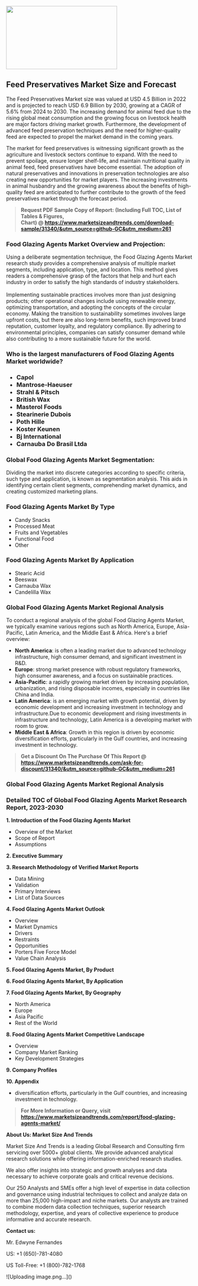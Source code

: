 <p><img class="alignnone size-medium wp-image-20088" src="https://ffe5etoiles.com/wp-content/uploads/2024/12/MST1-300x171.png" alt="" width="300" height="171" /></p><h2>Feed Preservatives Market Size and Forecast</h2><p>The Feed Preservatives Market size was valued at USD 4.5 Billion in 2022 and is projected to reach USD 6.9 Billion by 2030, growing at a CAGR of 5.6% from 2024 to 2030. The increasing demand for animal feed due to the rising global meat consumption and the growing focus on livestock health are major factors driving market growth. Furthermore, the development of advanced feed preservation techniques and the need for higher-quality feed are expected to propel the market demand in the coming years.</p><p>The market for feed preservatives is witnessing significant growth as the agriculture and livestock sectors continue to expand. With the need to prevent spoilage, ensure longer shelf-life, and maintain nutritional quality in animal feed, feed preservatives have become essential. The adoption of natural preservatives and innovations in preservation technologies are also creating new opportunities for market players. The increasing investments in animal husbandry and the growing awareness about the benefits of high-quality feed are anticipated to further contribute to the growth of the feed preservatives market through the forecast period.</p></p><blockquote id="" class=""><strong>Request PDF Sample Copy of Report: (Including Full TOC, List of Tables &amp; Figures, Chart)&nbsp;@&nbsp;<strong><a href="https://www.marketsizeandtrends.com/download-sample/31340/&utm_source=github-GC&utm_medium=261" target="_blank">https://www.marketsizeandtrends.com/download-sample/31340/&utm_source=github-GC&utm_medium=261</a></strong></strong></blockquote><h3 id="" class="">Food Glazing Agents Market&nbsp;Overview and Projection:</h3><p id="" class="">Using a deliberate segmentation technique, the Food Glazing Agents Market research study provides a comprehensive analysis of multiple market segments, including application, type, and location. This method gives readers a comprehensive grasp of the factors that help and hurt each industry in order to satisfy the high standards of industry stakeholders. <br /> <br />Implementing sustainable practices involves more than just designing products; other operational changes include using renewable energy, optimizing transportation, and adopting the concepts of the circular economy. Making the transition to sustainability sometimes involves large upfront costs, but there are also long-term benefits, such improved brand reputation, customer loyalty, and regulatory compliance. By adhering to environmental principles, companies can satisfy consumer demand while also contributing to a more sustainable future for the world.</p><h3 id="" class="">Who is the largest manufacturers of&nbsp;Food Glazing Agents Market worldwide?</h3><h3 class=""><p><ul><li>Capol </li><li> Mantrose-Haeuser </li><li> Strahl & Pitsch </li><li> British Wax </li><li> Masterol Foods </li><li> Stearinerie Dubois </li><li> Poth Hille </li><li> Koster Keunen </li><li> Bj International </li><li> Carnauba Do Brasil Ltda</li></ul></p></h3><h3 id="" class="">Global&nbsp;Food Glazing Agents Market Segmentation:</h3><p id="" class="">Dividing the market into discrete categories according to specific criteria, such type and application, is known as segmentation analysis. This aids in identifying certain client segments, comprehending market dynamics, and creating customized marketing plans.</p><h3 id="" class="">Food Glazing Agents Market&nbsp;By Type</h3><p><p><ul><li>Candy Snacks </li><li> Processed Meat </li><li> Fruits and Vegetables </li><li> Functional Food </li><li> Other</p></li></ul></p></p><h3 id="" class="">Food Glazing Agents Market&nbsp;By Application</h3><p class=""><p><ul><li>Stearic Acid </li><li> Beeswax </li><li> Carnauba Wax </li><li> Candelilla Wax</li></ul></p></p><h3 id="" class="">Global Food Glazing Agents Market Regional Analysis</h3><p id="" class="">To conduct a regional analysis of the global Food Glazing Agents Market, we typically examine various regions such as North America, Europe, Asia-Pacific, Latin America, and the Middle East &amp; Africa. Here's a brief overview:</p><ul><li><strong>North America</strong>: is often a leading market due to advanced technology infrastructure, high consumer demand, and significant investment in R&amp;D.</li><li><strong>Europe</strong>: strong market presence with robust regulatory frameworks, high consumer awareness, and a focus on sustainable practices.</li><li><strong>Asia-Pacific</strong>: a rapidly growing market driven by increasing population, urbanization, and rising disposable incomes, especially in countries like China and India.</li><li><strong>Latin America</strong>: is an emerging market with growth potential, driven by economic development and increasing investment in technology and infrastructure.Due to economic development and rising investments in infrastructure and technology, Latin America is a developing market with room to grow.</li><li><strong>Middle East &amp; Africa</strong>: Growth in this region is driven by economic diversification efforts, particularly in the Gulf countries, and increasing investment in technology.</li></ul><blockquote id="" class=""><strong>Get a Discount On The Purchase Of This Report @ <strong><a href="https://www.marketsizeandtrends.com/ask-for-discount/31340/&utm_source=github-GC&utm_medium=261" target="_blank">https://www.marketsizeandtrends.com/ask-for-discount/31340/&utm_source=github-GC&utm_medium=261</a></strong></strong></blockquote><h3 id="" class="">Global Food Glazing Agents Market Regional Analysis</h3><h3 id="" class="">Detailed TOC of Global Food Glazing Agents Market Research Report, 2023-2030</h3><p id="" class=""><strong>1. Introduction of the Food Glazing Agents Market</strong></p><ul><li>Overview of the Market</li><li>Scope of Report</li><li>Assumptions</li></ul><p id="" class=""><strong>2. Executive Summary</strong></p><p id="" class=""><strong>3. Research Methodology of Verified Market Reports</strong></p><ul><li>Data Mining</li><li>Validation</li><li>Primary Interviews</li><li>List of Data Sources</li></ul><p id="" class=""><strong>4. Food Glazing Agents Market Outlook</strong></p><ul><li>Overview</li><li>Market Dynamics</li><li>Drivers</li><li>Restraints</li><li>Opportunities</li><li>Porters Five Force Model</li><li>Value Chain Analysis</li></ul><p id="" class=""><strong>5. Food Glazing Agents Market, By Product</strong></p><p id="" class=""><strong>6. Food Glazing Agents Market, By Application</strong></p><p id="" class=""><strong>7. Food Glazing Agents Market, By Geography</strong></p><ul><li>North America</li><li>Europe</li><li>Asia Pacific</li><li>Rest of the World</li></ul><p id="" class=""><strong>8. Food Glazing Agents Market Competitive Landscape</strong></p><ul><li>Overview</li><li>Company Market Ranking</li><li>Key Development Strategies</li></ul><p id="" class=""><strong>9. Company Profiles</strong></p><p id="" class=""><strong>10. Appendix</strong></p><ul><li>diversification efforts, particularly in the Gulf countries, and increasing investment in technology.</li></ul><blockquote id="" class=""><strong>For More Information or Query, visit <strong><strong><a href="https://www.marketsizeandtrends.com/report/food-glazing-agents-market/" target="_blank">https://www.marketsizeandtrends.com/report/food-glazing-agents-market/</a></strong></strong></strong></blockquote><p id="" class=""><strong>About Us: Market Size And Trends</strong></p><p id="" class="">Market Size And Trends is a leading Global Research and Consulting firm servicing over 5000+ global clients. We provide advanced analytical research solutions while offering information-enriched research studies.</p><p id="" class="">We also offer insights into strategic and growth analyses and data necessary to achieve corporate goals and critical revenue decisions.</p><p id="" class="">Our 250 Analysts and SMEs offer a high level of expertise in data collection and governance using industrial techniques to collect and analyze data on more than 25,000 high-impact and niche markets. Our analysts are trained to combine modern data collection techniques, superior research methodology, expertise, and years of collective experience to produce informative and accurate research.</p><p id="" class=""><strong>Contact us:</strong></p><p id="" class="">Mr. Edwyne Fernandes</p><p id="" class="">US: +1 (650)-781-4080</p><p id="" class="">US Toll-Free: +1 (800)-782-1768</p>
![Uploading image.png…]()
